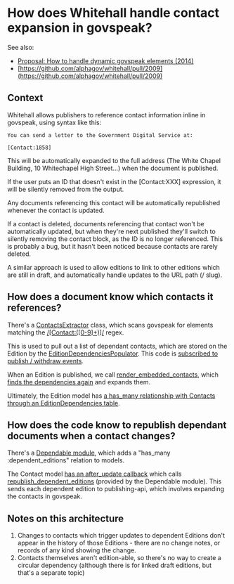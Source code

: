 # How does Whitehall handle contact expansion in govspeak?

See also:

- [Proposal: How to handle dynamic govspeak elements (2014)](https://gov-uk.atlassian.net/wiki/spaces/WH/pages/17989791/Proposal+How+to+handle+dynamic+govspeak+elements) 
- [https://github.com/alphagov/whitehall/pull/2009](https://github.com/alphagov/whitehall/pull/2009) 

## Context

Whitehall allows publishers to reference contact information inline in govspeak, using syntax like this:

```
You can send a letter to the Government Digital Service at:

[Contact:1858]
```

This will be automatically expanded to the full address (The White Chapel Building, 10 Whitechapel High Street…) when the document is published.

If the user puts an ID that doesn't exist in the [Contact:XXX] expression, it will be silently removed from the output.

Any documents referencing this contact will be automatically republished whenever the contact is updated.

If a contact is deleted, documents referencing that contact won't be automatically updated, but when they're next published they'll switch to silently removing the contact block, as the ID is no longer referenced. This is probably a bug, but it hasn't been noticed because contacts are rarely deleted.

A similar approach is used to allow editions to link to other editions which are still in draft, and automatically handle updates to the URL path (/ slug).

## How does a document know which contacts it references?

There's a [ContactsExtractor](https://github.com/alphagov/whitehall/blob/3b933df9ae/lib/govspeak/contacts_extractor.rb#L12) class, which scans govspeak for elements matching the [/\[Contact:([0-9]+)\]/](https://github.com/alphagov/whitehall/blob/3b933df9ae/lib/govspeak/embedded_content_patterns.rb#L3) regex.

This is used to pull out a list of dependant contacts, which are stored on the Edition by the [EditionDependenciesPopulator](https://github.com/alphagov/whitehall/blob/3b933df9ae/app/services/service_listeners/edition_dependencies_populator.rb#L10). This code is [subscribed to publish / withdraw events](https://github.com/alphagov/whitehall/blob/3b933df9ae/config/initializers/edition_services.rb#L21-L23).

When an Edition is published, we call [render\_embedded\_contacts](https://github.com/alphagov/whitehall/blob/3b933df9ae/app/helpers/govspeak_helper.rb#L119C23-L119C23), which [finds the dependencies again](https://github.com/alphagov/whitehall/blob/3b933df9ae/app/helpers/govspeak_helper.rb#L167-L173) and expands them.

Ultimately, the Edition model has [a has\_many relationship with Contacts through an EditionDependencies table](https://github.com/alphagov/whitehall/blob/3b933df9ae/app/models/edition.rb#L45C13-L45C35).

## How does the code know to republish dependant documents when a contact changes?

There's a [Dependable module](https://github.com/alphagov/whitehall/blob/3b933df9ae/lib/dependable.rb#L1), which adds a "has\_many :dependent\_editions" relation to models.

The Contact model [has an after\_update callback](https://github.com/alphagov/whitehall/blob/3b933df9ae/app/models/contact.rb#L17C17-L17C45) which calls [republish\_dependent\_editions](https://github.com/alphagov/whitehall/blob/3b933df9ae/lib/dependable.rb#L12-L19) (provided by the Dependable module). This sends each dependent edition to publishing-api, which involves expanding the contacts in govspeak.

## Notes on this architecture

1. Changes to contacts which trigger updates to dependent Editions don't appear in the history of those Editions - there are no change notes, or records of any kind showing the change.
2. Contacts themselves aren't edition-able, so there's no way to create a circular dependency (although there is for linked draft editions, but that's a separate topic)

